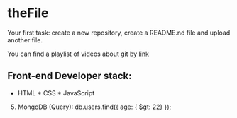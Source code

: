 # theFile
Your first task: create a new repository, create a README.nd file and upload another file.

You can find a playlist of videos about git by [link](https://www.youtube.com/watch?v=KnINsmXT9_c)

## Front-end Developer stack:

* HTML
﻿﻿* CSS
﻿﻿* JavaScript
5. MongoDB (Query):
db.users.find({ age: { $gt: 22} });


